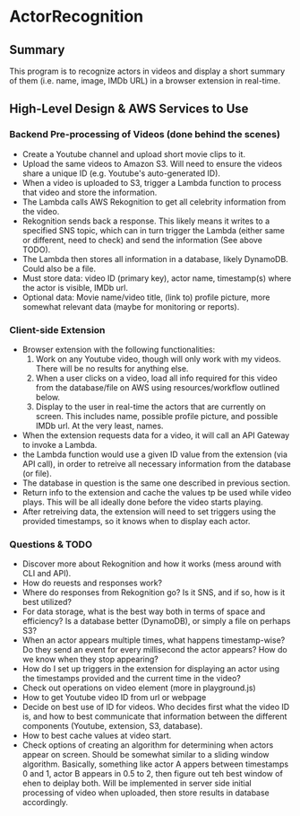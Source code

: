# ActorRecognition

## Summary
This program is to recognize actors in videos and display a short summary of them (i.e. name, image, IMDb URL) in a browser extension in real-time.

## High-Level Design & AWS Services to Use

### Backend Pre-processing of Videos (done behind the scenes)
- Create a Youtube channel and upload short movie clips to it.
- Upload the same videos to Amazon S3. Will need to ensure the videos share a unique ID (e.g. Youtube's auto-generated ID).
- When a video is uploaded to S3, trigger a Lambda function to process that video and store the information.
- The Lambda calls AWS Rekognition to get all celebrity information from the video. 
- Rekognition sends back a response. This likely means it writes to a specified SNS topic, which can in turn trigger the Lambda (either same or different, need to check) and send the information (See above TODO).
- The Lambda then stores all information in a database, likely DynamoDB. Could also be a file.
- Must store data: video ID (primary key), actor name, timestamp(s) where the actor is visible, IMDb url.
- Optional data: Movie name/video title, (link to) profile picture, more somewhat relevant data (maybe for monitoring or reports).

### Client-side Extension
- Browser extension with the following functionalities:
    1. Work on any Youtube video, though will only work with my videos. There will be no results for anything else.
    2. When a user clicks on a video, load all info required for this video from the database/file on AWS using resources/workflow outlined below.
    3. Display to the user in real-time the actors that are currently on screen. This includes name, possible profile picture, and possible IMDb url. At the very least, names.
- When the extension requests data for a video, it will call an API Gateway to invoke a Lambda.
- the Lambda function would use a given ID value from the extension (via API call), in order to retreive all necessary information from the database (or file).
- The database in question is the same one described in previous section.
- Return info to the extension and cache the values tp be used while video plays. This will be all ideally done before the video starts playing.
- After retreiving data, the extension will need to set triggers using the provided timestamps, so it knows when to display each actor.

### Questions & TODO
- Discover more about Rekognition and how it works (mess around with CLI and API).
- How do reuests and responses work?
- Where do responses from Rekognition go? Is it SNS, and if so, how is it best utilized?
- For data storage, what is the best way both in terms of space and efficiency? Is a database better (DynamoDB), or simply a file on perhaps S3?
- When an actor appears multiple times, what happens timestamp-wise? Do they send an event for every millisecond the actor appears? How do we know when they stop appearing?
- How do I set up triggers in the extension for displaying an actor using the timestamps provided and the current time in the video?
- Check out operations on video element (more in playground.js)
- How to get Youtube video ID from url or webpage
- Decide on best use of ID for videos. Who decides first what the video ID is, and how to best communicate that information between the different components (Youtube, extension, S3, database).
- How to best cache values at video start.
- Check options of creating an algorithm for determining when actors appear on screen. Should be somewhat similar to a sliding window algorithm. Basically, something like actor A appers between timestamps 0 and 1, actor B appears in 0.5 to 2, then figure out teh best window of ehen to deiplay both. Will be implemented in server side initial processing of video when uploaded, then store results in database accordingly.